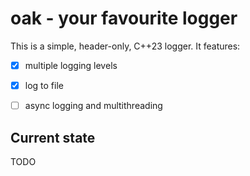 # oak - your favourite logger

This is a simple, header-only, C++23 logger. It features:

- [x] multiple logging levels

- [x] log to file

- [ ] async logging and multithreading

## Current state

TODO
